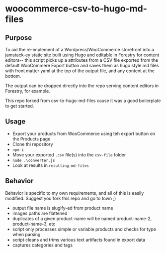# woocommerce-csv-to-hugo-md-files

## Purpose

To aid the re-implement of a Wordpress/WooCommerce storefront into a jamstack-ey static site built using Hugo and editable in Forestry for content editors-- this script picks up a attributes from a CSV file exported from the default WooCommere Export button and saves them as hugo style md files with front matter yaml at the top of the output file, and any content at the bottom.

The output can be dropped directly into the repo serving content editors in Forestry, for example.

This repo forked from csv-to-hugo-md-files cause it was a good boilerplate to get started.

## Usage

- Export your products from WooCommerce using teh export button on the Products page
- Clone thi repository
- `npm i`
- Move your exported `.csv` file(s) into the `csv-file` folder
- `node .\converter.js`
- Look at results in `resulting-md-files`

## Behavior

Behavior is specific to my own requirements, and all of this is easily modified.  Suggest you fork this repo and go to town ;)

- output file name is slugify-ed from product name
- images paths are flattened
- duplicates of a given product-name will be named product-name-2, product-name-3, etc
- script only processes simple or variable products and checks for type when parsing
- script cleans and trims various text artifacts found in export data
- captures categories and tags
